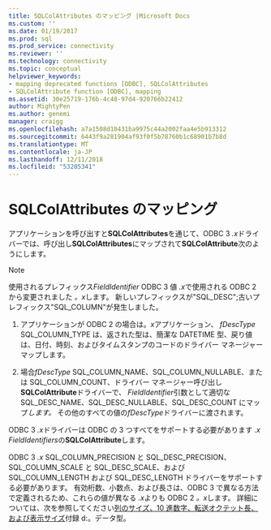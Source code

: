 ```yaml
---
title: SQLColAttributes のマッピング |Microsoft Docs
ms.custom: ''
ms.date: 01/19/2017
ms.prod: sql
ms.prod_service: connectivity
ms.reviewer: ''
ms.technology: connectivity
ms.topic: conceptual
helpviewer_keywords:
- mapping deprecated functions [ODBC], SQLColAttributes
- SQLColAttribute function [ODBC], mapping
ms.assetid: 30e25719-176b-4c48-97d4-920766b22412
author: MightyPen
ms.author: genemi
manager: craigg
ms.openlocfilehash: a7a1508d10431ba9975c44a2002faa4e5b913312
ms.sourcegitcommit: 6443f9a281904af93f0f5b78760b1c68901b7b8d
ms.translationtype: MT
ms.contentlocale: ja-JP
ms.lasthandoff: 12/11/2018
ms.locfileid: "53205341"
---
```

# <a name="sqlcolattributes-mapping"></a>SQLColAttributes のマッピング
アプリケーションを呼び出すと**SQLColAttributes**を通じて、ODBC 3 *.x*ドライバーでは、呼び出し**SQLColAttributes**にマップされて**SQLColAttribute**次のようにします。  
  
> [!NOTE]
>  使用されるプレフィックス*FieldIdentifier* ODBC 3 値 *.x*で使用される ODBC 2 から変更されました *。x*します。 新しいプレフィックスが"SQL_DESC";古いプレフィックス"SQL_COLUMN"が発生しました。  
  
1.  アプリケーションが ODBC 2 の場合は。*x*アプリケーション、 *fDescType* SQL_COLUMN_TYPE は、返された型は、簡潔な DATETIME 型、戻り値は、日付、時刻、およびタイムスタンプのコードのドライバー マネージャー マップします。  
  
2.  場合*fDescType* SQL_COLUMN_NAME、SQL_COLUMN_NULLABLE、または SQL_COLUMN_COUNT、ドライバー マネージャー呼び出し**SQLColAttribute**ドライバーで、 *FieldIdentifier*引数として適切な SQL_DESC_NAME、SQL_DESC_NULLABLE、SQL_DESC_COUNT にマップ*します。* その他のすべての値の*fDescType*ドライバーに渡されます。  
  
 ODBC 3 *.x*ドライバーは ODBC の 3 つすべてをサポートする必要があります *.x* *FieldIdentifiers*の**SQLColAttribute**します。  
  
 ODBC 3 *.x* SQL_COLUMN_PRECISION と SQL_DESC_PRECISION、SQL_COLUMN_SCALE と SQL_DESC_SCALE、および SQL_COLUMN_LENGTH および SQL_DESC_LENGTH ドライバーをサポートする必要があります。 有効桁数、小数点、および長さは、ODBC 3 で異なる方法で定義されるため、これらの値が異なる *.x*よりも ODBC 2 *。x*します。 詳細については、次を参照してください[列のサイズ、10 進数字、転送オクテット長、および表示サイズ](../../../odbc/reference/appendixes/column-size-decimal-digits-transfer-octet-length-and-display-size.md)付録 d:。データ型。
